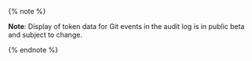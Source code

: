 {% note %}

**Note**: Display of token data for Git events in the audit log is in public beta and subject to change.

{% endnote %}
